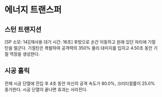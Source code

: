 # 에너지 트랜스퍼

## 스턴 트랜지션

[SP 소모: 14][재사용 대기 시간: 16초] 후방으로 순간 이동하고 원래 있던 자리에 기절탄을 떨군다. 기절탄은 폭발하여 공격력의 350% 물리 대미지를 입히고 4.50초 동안 기절 역장을 생성한다.

## 시공 홀릭

전체 시공 단열에 진입 후 4초 동안 자신의 공격 속도가 80.0%, 크리티컬률이 25.0% 증가한다. 시공 단열이 끝나면 효과는 사라진다.
